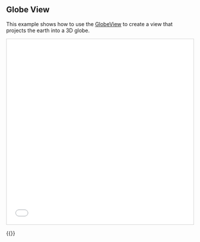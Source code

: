 ## Globe View

This example shows how to use the <a href="https://deck.gl/docs/api-reference/core/globe-view">GlobeView</a> to create a view that projects the earth into a 3D globe.

<iframe src="../globe-view.html" style="border: 1px solid #cfcfcf; width: 100%; height: 500px" title="Globe View"></iframe>

{{<codeHighlight src="globe-view.html" lang="html">}}
